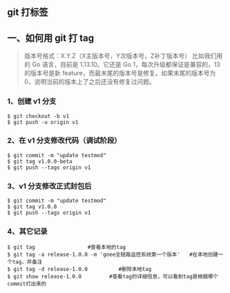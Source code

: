 ## git 打标签

## 一、如何用 git 打 tag

> 版本号格式：X.Y.Z（X主版本号，Y次版本号，Z补丁版本号）
>比如我们用的 Go 语言，目前是 1.13.10。它还是 Go 1，每次升级都保证是兼容的，13的版本号是新 feature，而最末尾的版本号是修复。如果末尾的版本号为0，说明当前的版本上了之后还没有修复过问题。


### 1、创建 v1 分支

```
$ git checkout -b v1
$ git push -u origin v1
```

### 2、在 v1 分支修改代码（调试阶段）

```
$ git commit -m "update testmod"
$ git tag v1.0.0-beta
$ git push --tags origin v1
```

### 3、v1 分支修改正式封包后

```
$ git commit -m "update testmod"
$ git tag v1.0.0
$ git push --tags origin v1
```

### 4、其它记录
```
$ git tag                 #查看本地的tag
$ git tag -a release-1.0.0 -m 'goee全链路监控系统第一个版本'   #在本地创建一个tag，并备注
$ git tag -d release-1.0.0          #删除本地tag
$ git show release-1.0.0         #查看tag的详细信息，可以看到tag是根据哪个commit打出来的

```